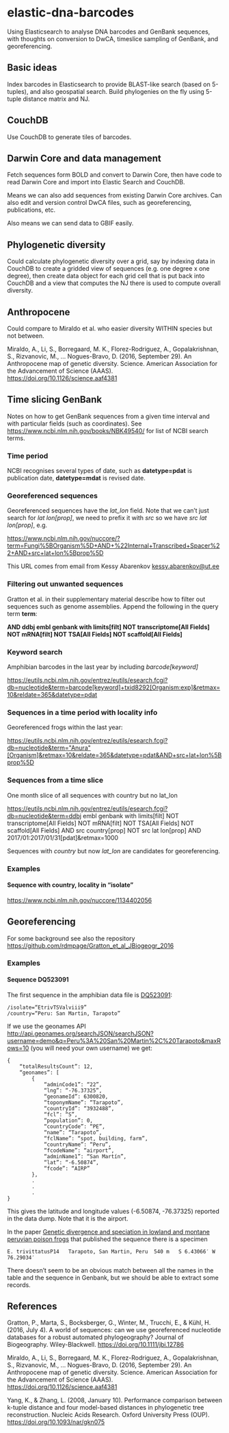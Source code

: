 # elastic-dna-barcodes
Using Elasticsearch to analyse DNA barcodes and GenBank sequences, with thoughts on conversion to DwCA, timeslice sampling of GenBank, and georeferencing.

## Basic ideas

Index barcodes in Elasticsearch to provide BLAST-like search (based on 5-tuples), and also geospatial search. Build phylogenies on the fly using 5-tuple distance matrix and NJ.

## CouchDB

Use CouchDB to generate tiles of barcodes.

## Darwin Core and data management

Fetch sequences form BOLD and convert to Darwin Core, then have code to read Darwin Core and import into Elastic Search and CouchDB.

Means we can also add sequences from existing Darwin Core archives. Can also edit and version control DwCA files, such as georeferencing, publications, etc.

Also means we can send data to GBIF easily.

## Phylogenetic diversity

Could calculate phylogenetic diversity over a grid, say by indexing data in CouchDB to create a gridded view of sequences (e.g. one degree x one degree), then create data object for each grid cell that is put back into CouchDB and a view that computes the NJ there is used to compute overall diversity.

## Anthropocene

Could compare to Miraldo et al. who easier diversity WITHIN species but not between.

Miraldo, A., Li, S., Borregaard, M. K., Florez-Rodriguez, A., Gopalakrishnan, S., Rizvanovic, M., … Nogues-Bravo, D. (2016, September 29). An Anthropocene map of genetic diversity. Science. American Association for the Advancement of Science (AAAS). https://doi.org/10.1126/science.aaf4381

## Time slicing GenBank

Notes on how to get GenBank sequences from a given time interval and with particular fields (such as coordinates). See https://www.ncbi.nlm.nih.gov/books/NBK49540/ for list of NCBI search terms.

### Time period

NCBI recognises several types of date, such as **datetype=pdat** is publication date, **datetype=mdat** is revised date.

### Georeferenced sequences

Georeferenced sequences have the *lat_lon* field. Note that we can’t just search for *lat lon[prop]*, we need to prefix it with *src* so we have *src lat lon[prop]*, e.g.

https://www.ncbi.nlm.nih.gov/nuccore/?term=Fungi%5BOrganism%5D+AND+%22Internal+Transcribed+Spacer%22+AND+src+lat+lon%5Bprop%5D

This URL comes from email from Kessy Abarenkov kessy.abarenkov@ut.ee 

### Filtering out unwanted sequences

Gratton et al. in their supplementary material describe how to filter out sequences such as genome assemblies. Append the following in the query term **term**:

**AND ddbj embl genbank with limits[filt] NOT transcriptome[All Fields] NOT mRNA[filt] NOT TSA[All Fields] NOT scaffold[All Fields]**

### Keyword search

Amphibian barcodes in the last year by including *barcode[keyword]*

https://eutils.ncbi.nlm.nih.gov/entrez/eutils/esearch.fcgi?db=nucleotide&term=barcode[keyword]+txid8292[Organism:exp]&retmax=10&reldate=365&datetype=pdat


### Sequences in a time period with locality info

Georeferenced frogs within the last year:

https://eutils.ncbi.nlm.nih.gov/entrez/eutils/esearch.fcgi?db=nucleotide&term="Anura"[Organism]&retmax=10&reldate=365&datetype=pdat&AND+src+lat+lon%5Bprop%5D

### Sequences from a time slice

One month slice of all sequences with country but no lat_lon

https://eutils.ncbi.nlm.nih.gov/entrez/eutils/esearch.fcgi?db=nucleotide&term=ddbj embl genbank with limits[filt] NOT transcriptome[All Fields] NOT mRNA[filt] NOT TSA[All Fields] NOT scaffold[All Fields] AND src country[prop] NOT src lat lon[prop] AND 2017/01:2017/01/31[pdat]&retmax=1000

Sequences with *country* but now *lat_lon* are candidates for georeferencing.


### Examples

#### Sequence with country, locality in “isolate”

https://www.ncbi.nlm.nih.gov/nuccore/1134402056

## Georeferencing

For some background see also the repository https://github.com/rdmpage/Gratton_et_al_JBiogeogr_2016

### Examples

#### Sequence DQ523091
The first sequence in the amphibian data file is [DQ523091](https://www.ncbi.nlm.nih.gov/nuccore/DQ523091):
```
/isolate=“EtrivTSValviii9”
/country=“Peru: San Martin, Tarapoto”
```
If we use the geonames API  http://api.geonames.org/searchJSON/searchJSON?username=demo&q=Peru%3A%20San%20Martin%2C%20Tarapoto&maxRows=10 (you will need your own username) we get:

``` 
{
    “totalResultsCount”: 12,
    “geonames”: [
        {
            “adminCode1”: “22”,
            “lng”: “-76.37325”,
            “geonameId”: 6300820,
            “toponymName”: “Tarapoto”,
            “countryId”: “3932488”,
            “fcl”: “S”,
            “population”: 0,
            “countryCode”: “PE”,
            “name”: “Tarapoto”,
            “fclName”: “spot, building, farm”,
            “countryName”: “Peru”,
            “fcodeName”: “airport”,
            “adminName1”: “San Martín”,
            “lat”: “-6.50874”,
            “fcode”: “AIRP”
        },
        .
        .
        .
}
```
This gives the latitude and longitude values (-6.50874, -76.37325) reported in the data dump. Note that it is the airport.

In the paper [Genetic divergence and speciation in lowland and montane peruvian poison frogs](http://dx.doi.org/10.1016/j.ympev.2006.05.005) that published the sequence there is a specimen 
```
E. trivittatusP14	Tarapoto, San Martin, Peru	540 m	S 6.43066′ W 76.29034′
```
There doesn’t seem to be an obvious match between all the names in the table and the sequence in Genbank, but we should be able to extract some records. 


## References

Gratton, P., Marta, S., Bocksberger, G., Winter, M., Trucchi, E., & Kühl, H. (2016, July 4). A world of sequences: can we use georeferenced nucleotide databases for a robust automated phylogeography? Journal of Biogeography. Wiley-Blackwell. https://doi.org/10.1111/jbi.12786

Miraldo, A., Li, S., Borregaard, M. K., Florez-Rodriguez, A., Gopalakrishnan, S., Rizvanovic, M., … Nogues-Bravo, D. (2016, September 29). An Anthropocene map of genetic diversity. Science. American Association for the Advancement of Science (AAAS). https://doi.org/10.1126/science.aaf4381

Yang, K., & Zhang, L. (2008, January 10). Performance comparison between k-tuple distance and four model-based distances in phylogenetic tree reconstruction. Nucleic Acids Research. Oxford University Press (OUP). https://doi.org/10.1093/nar/gkn075

